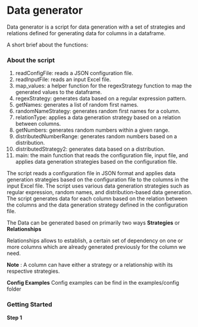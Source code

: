 
# Data generator

Data generator is a script for data generation with a set of strategies and relations defined for generating data for columns in a dataframe.

A short brief about the functions:
### About the script

1. readConfigFile: reads a JSON configuration file.
2. readInputFile: reads an input Excel file.
3. map_values: a helper function for the regexStrategy function to map the generated values to the dataframe.
4. regexStrategy: generates data based on a regular expression pattern.
5. getNames: generates a list of random first names.
6. randomNameStrategy: generates random first names for a column.
7. relationType: applies a data generation strategy based on a relation between columns.
8. getNumbers: generates random numbers within a given range.
9. distributedNumberRange: generates random numbers based on a distribution.
10. distributedStrategy2: generates data based on a distribution.
11. main: the main function that reads the configuration file, input file, and applies data generation strategies based on the configuration file.

The script reads a configuration file in JSON format and applies data generation strategies based on the configuration file to the columns in the input Excel file. The script uses various data generation strategies such as regular expression, random names, and distribution-based data generation. The script generates data for each column based on the relation between the columns and the data generation strategy defined in the configuration file.

The Data can be generated based on primarily two ways
 **Strategies** or **Relationships**

Relationships allows to establish, a certain set of dependency on one or more columns which are already generated previously for the column we need. 

**Note** : A column can have either a strategy or a relationship witih its respective strategies.

**Config Examples**
Config examples can be find in the examples/config folder

### Getting Started
**Step 1**

